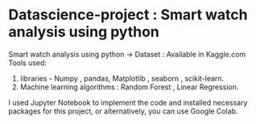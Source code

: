 # Datascience-project : Smart watch analysis using python
Smart watch analysis using python
-> Dataset : Available in Kaggle.com
Tools used: 
1. libraries - Numpy , pandas, Matplotlib , seaborn , scikit-learn.
2. Machine learning algorithms : Random Forest , Linear Regression.

I used Jupyter Notebook to implement the code and installed necessary packages for this project, or alternatively, you can use Google Colab.
